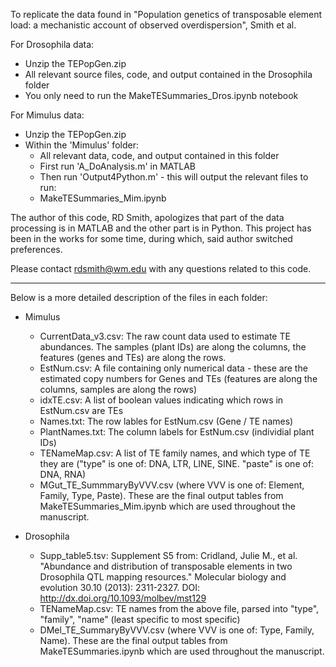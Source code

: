 To replicate the data found in "Population genetics of transposable element load: a mechanistic account of observed overdispersion", Smith et al.

For Drosophila data:
- Unzip the TEPopGen.zip
- All relevant source files, code, and output contained in the Drosophila folder
- You only need to run the MakeTESummaries_Dros.ipynb notebook


For Mimulus data:
- Unzip the TEPopGen.zip
- Within the 'Mimulus' folder:
  - All relevant data, code, and output contained in this folder
  - First run 'A_DoAnalysis.m' in MATLAB
  - Then run 'Output4Python.m' - this will output the relevant files to run:
  - MakeTESummaries_Mim.ipynb

The author of this code, RD Smith, apologizes that part of the data processing is in MATLAB and the other part is in Python.  This project has been in the works for some time, during which, said author switched preferences.

Please contact rdsmith@wm.edu with any questions related to this code. 

---
Below is a more detailed description of the files in each folder:

- Mimulus
  - CurrentData_v3.csv: The raw count data used to estimate TE abundances.  The samples (plant IDs) are along the columns, the features (genes and TEs) are along the rows.
  - EstNum.csv: A file containing only numerical data - these are the estimated copy numbers for Genes and TEs (features are along the columns, samples are along the rows)
  - idxTE.csv: A list of boolean values indicating which rows in EstNum.csv are TEs
  - Names.txt: The row lables for EstNum.csv (Gene / TE names)
  - PlantNames.txt: The column labels for EstNum.csv (individial plant IDs)
  - TENameMap.csv: A list of TE family names, and which type of TE they are ("type" is one of: DNA, LTR, LINE, SINE. "paste" is one of: DNA, RNA)
  - MGut_TE_SummmaryByVVV.csv (where VVV is one of: Element, Family, Type, Paste).  These are the final output tables from MakeTESummaries_Mim.ipynb which are used throughout the manuscript.

- Drosophila
  - Supp_table5.tsv: Supplement S5 from: Cridland, Julie M., et al. "Abundance and distribution of transposable elements in two Drosophila QTL mapping resources." Molecular biology and evolution 30.10 (2013): 2311-2327.  DOI: http://dx.doi.org/10.1093/molbev/mst129
  - TENameMap.csv: TE names from the above file, parsed into "type", "family", "name" (least specific to most specific)
  - DMel_TE_SummaryByVVV.csv (where VVV is one of: Type, Family, Name).  These are the final output tables from MakeTESummaries.ipynb which are used throughout the manuscript.

